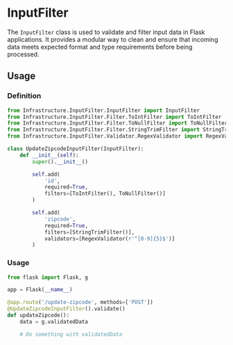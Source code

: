 # InputFilter

The `InputFilter` class is used to validate and filter input data in Flask applications. 
It provides a modular way to clean and ensure that incoming data meets expected format 
and type requirements before being processed.

## Usage

### Definition

```python
from Infrastructure.InputFilter.InputFilter import InputFilter
from Infrastructure.InputFilter.Filter.ToIntFilter import ToIntFilter
from Infrastructure.InputFilter.Filter.ToNullFilter import ToNullFilter
from Infrastructure.InputFilter.Filter.StringTrimFilter import StringTrimFilter
from Infrastructure.InputFilter.Validator.RegexValidator import RegexValidator

class UpdateZipcodeInputFilter(InputFilter):
    def __init__(self):
        super().__init__()

        self.add(
            'id',
            required=True,
            filters=[ToIntFilter(), ToNullFilter()]
        )

        self.add(
            'zipcode',
            required=True,
            filters=[StringTrimFilter()],
            validators=[RegexValidator(r'^[0-9]{5}$')]
        )
```

### Usage

```python
from flask import Flask, g

app = Flask(__name__)

@app.route('/update-zipcode', methods=['POST'])
@UpdateZipcodeInputFilter().validate()
def updateZipcode():
    data = g.validatedData

    # Do something with validatedData
```
